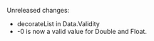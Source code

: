 Unreleased changes:
* decorateList in Data.Validity
* -0 is now a valid value for Double and Float.
